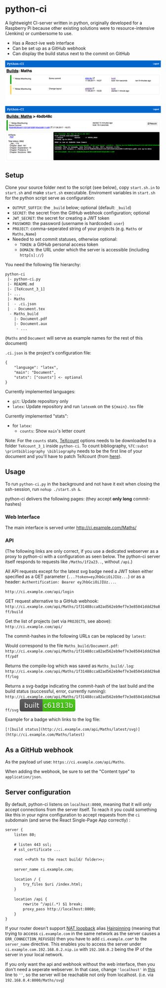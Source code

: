 # python-ci

A lightweight CI-server written in python, originally developed for a Raspberry Pi because other existing solutions were to resource-intensive (Jenkins) or cumbersome to use.

- Has a *React*-ive web interface
- Can be set up as a GitHub webhook
- Can display the build status next to the commit on GitHub

![List view](example_web1.png)

![Details view](example_web2.png)

## Setup

Clone your source folder next to the script (see below), copy `start.sh.in` to `start.sh` and make `start.sh` executable. Enviroment variables in `start.sh` for the python script serve as configuration:

- `OUTPUT_SUFFIX`: the `_build` below; optional (default: `_build`)
- `SECRET`: the secret from the GitHub webhook configuration; optional
- `JWT_SECRET`: the secret for creating a JWT token
- `PASSWORD`: the password (username is hardcoded: `user`)
- `PROJECT`: comma-seperated string of your projects (e.g. `Maths` or `Maths,Name`)
- Needed to set commit statuses, otherwise optional:
	- `TOKEN`: a GitHub personal access token
	- `DOMAIN`: the URL under which the server is accessible (including `http[s]://`)

You need the following file hierarchy: 

	python-ci
	 |- python-ci.py
	 |- README.md
	 |- [TeXcount_3_1]
	 |- ...
	 |- Maths
	 |  - .ci.json
	 |  - Document.tex
	  - Maths_build
	    |- Document.pdf
	    |- Document.aux
	     - ...
(`Maths` and `Document` will serve as example names for the rest of this document)

`.ci.json` is the project's configuration file:

	{
		"language": "latex",
		"main": "Document",
		"stats": ["counts"] <- optional
	}

Currently implemented languages:
- `git`: Update repository only
- `latex`: Update repository and run `latexmk` on the `${main}.tex` file

Currently implemented "stats":
- for `latex`:
	- `counts`: Show `main`'s letter count
	
	
Note:
For the `counts` stats, [TeXcount](http://app.uio.no/ifi/texcount/download.html) options needs to be downloaded to a folder `TeXcount_3_1` inside `python-ci`. To count bibliography, `%TC:subst \printbibliography \bibliography` needs to be the first line of your document and you'll have to patch TeXcount (from [here](https://gist.github.com/mischnic/f8b0433934e046c4e6d0202d99276b82)).

## Usage

To run `python-ci.py` in the background and not have it exit when closing the ssh-session, run `nohup ./start.sh &`.

python-ci delivers the following pages: (they accept **only long** commit-hashes)


### Web Interface

The main interface is served unter http://ci.example.com/Maths/

### API

(The following links are only correct, if you use a dedicated webserver as a proxy to python-ci with a configuration as seen below. The python-ci server itself responds to requests like `/Maths/1f2a23..`, without `/api`.)

All API requests except for the latest svg badge need a JWT token either specified as a GET parameter (`...?token=eyJhbGciOiJIUz...`) or as a  header: `Authentification: Bearer eyJhbGciOiJIUz...`.

`http://ci.example.com/api/login`

GET request alternative to a GitHub webhook:
`http://ci.example.com/api/Maths/1f31488cca82ad562eb9ef7e3e85041ddd29a8ff/build`

Get the list of projects (set via `PROJECTS`, see above):
`http://ci.example.com/api/`

The commit-hashes in the following URLs can be replaced by `latest`:

Would correspond to the file `Maths_build/Document.pdf`:
`http://ci.example.com/api/Maths/1f31488cca82ad562eb9ef7e3e85041ddd29a8ff/pdf`

Returns the compile-log which was saved as `Maths_build/.log`:
`http://ci.example.com/api/Maths/1f31488cca82ad562eb9ef7e3e85041ddd29a8ff/log`

Returns a svg-badge indicating the commit-hash of the last build and the build status (successful, error, currently running):
`http://ci.example.com/api/Maths/1f31488cca82ad562eb9ef7e3e85041ddd29a8ff/svg` ![badge example](example_badge.svg)

Example for a badge which links to the log file:

`[![build status](http://ci.example.com/api/Maths/latest/svg)](http://ci.example.com/Maths/latest)`

## As a GitHub webhook

As the payload url use: `https://ci.example.com/api/Maths`.

When adding the webhook, be sure to set the "Content type" to `application/json`.

## Server configuration

By default, python-ci listens on `localhost:8000`, meaning that it will only accept connections from the server itself. To reach it you could something like this in your nginx configuration to accept requests from the `ci` subdomain (and serve the React Single-Page App correctly) :


	server {
		listen 80;
	
		# listen 443 ssl;
		# ssl_certificate ...
		
		root <<Path to the react build/ folder>>;
	
		server_name	ci.example.com;
		
		location / {
			try_files $uri /index.html;
		}

		location /api {
			rewrite ^/api(.*) $1 break;
			proxy_pass http://localhost:8000;
		}
	}

If your router doesn't support [NAT loopback](https://en.wikipedia.org/wiki/NAT_loopback) alias [Hairpinning](https://en.wikipedia.org/wiki/Hairpinning) (meaning that trying to access `ci.example.com` in the same network as the server causes a `ERR_CONNECTION_REFUSED`) then you have to add `ci.example.com*` to the `server_name` directive. This enables you to access the server under `ci.example.com.192.168.0.2.nip.io` with `192.168.0.2` being the IP of the server in your local network.


If you only want the api and webhook without the web interface, then you don't need a seperate webserver. In that case, change `'localhost'` in [this](https://github.com/mischnic/python-ci/blob/b5d7e55e94ac528c41a8e30fe6297d768cb244d9/python-ci.py#L323) line to `''`, so the server will be reachable not only from localhost. (i.e. via `192.168.0.4:8000/Maths/svg`)

